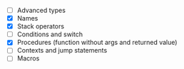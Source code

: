 - [ ] Advanced types
- [X] Names
- [X] Stack operators
- [ ] Conditions and switch
- [X] Procedures (function without args and returned value)
- [ ] Contexts and jump statements
- [ ] Macros